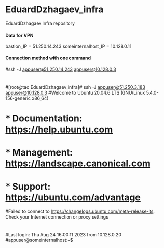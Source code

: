 # EduardDzhagaev_infra
EduardDzhagaev Infra repository

#### Data for VPN ####

bastion_IP = 51.250.14.243
someinternalhost_IP = 10.128.0.11



#### Connection method with one command ####

#ssh -J appuser@51.250.14.243 appuser@10.128.0.3
#
#[root@tao EduardDzhagaev_infra]# ssh -J appuser@51.250.3.183 appuser@10.128.0.3
#Welcome to Ubuntu 20.04.6 LTS (GNU/Linux 5.4.0-156-generic x86_64)
#
# * Documentation:  https://help.ubuntu.com
# * Management:     https://landscape.canonical.com
# * Support:        https://ubuntu.com/advantage
#Failed to connect to https://changelogs.ubuntu.com/meta-release-lts. Check your Internet connection or proxy settings
#
#Last login: Thu Aug 24 16:00:11 2023 from 10.128.0.20
#appuser@someinternalhost:~$


